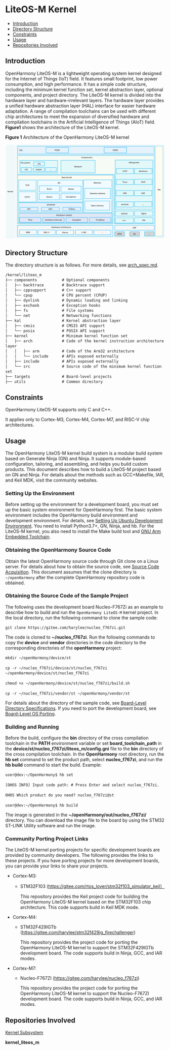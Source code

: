 # LiteOS-M Kernel<a name="EN-US_TOPIC_0000001096757661"></a>

-   [Introduction](#section11660541593)
-   [Directory Structure](#section161941989596)
-   [Constraints](#section119744591305)
-   [Usage](#section3732185231214)
-   [Repositories Involved](#section1371113476307)

## Introduction<a name="section11660541593"></a>

OpenHarmony LiteOS-M is a lightweight operating system kernel designed for the Internet of Things (IoT) field. It features small footprint, low power consumption, and high performance. It has a simple code structure, including the minimum kernel function set, kernel abstraction layer, optional components, and project directory. The LiteOS-M kernel is divided into the hardware layer and hardware-irrelevant layers. The hardware layer provides a unified hardware abstraction layer (HAL) interface for easier hardware adaptation. A range of compilation toolchains can be used with different chip architectures to meet the expansion of diversified hardware and compilation toolchains in the Artificial Intelligence of Things (AIoT) field.
**Figure1** shows the architecture of the LiteOS-M kernel.

**Figure 1** Architecture of the OpenHarmony LiteOS-M kernel<a name="fig0865152210223"></a>

![](figures/architecture-of-openharmony-the-liteos-cortex-m-kernel.png "OpenHarmony-LiteOS-M Kernel Architecture")

## Directory Structure<a name="section161941989596"></a>

The directory structure is as follows. For more details, see [arch_spec.md](arch_spec.md).

```
/kernel/liteos_m
├── components           # Optional components
│   ├── backtrace        # Backtrace support
│   ├── cppsupport       # C++ support
│   └── cpup             # CPU percent (CPUP)
│   ├── dynlink          # Dynamic loading and linking
│   ├── exchook          # Exception hooks
│   ├── fs               # File systems
│   └── net              # Networking functions
├── kal                  # Kernel abstraction layer
│   ├── cmsis            # CMSIS API support
│   └── posix            # POSIX API support
├── kernel               # Minimum kernel function set
│   ├── arch             # Code of the kernel instruction architecture layer
│   │   ├── arm          # Code of the Arm32 architecture
│   │   └── include      # APIs exposed externally
│   ├── include          # APIs exposed externally
│   └── src              # Source code of the minimum kernel function set
├── targets              # Board-level projects
├── utils                # Common directory
```

## Constraints<a name="section119744591305"></a>

OpenHarmony LiteOS-M supports only C and C++.

It applies only to Cortex-M3, Cortex-M4, Cortex-M7, and RISC-V chip architectures.

## Usage<a name="section3732185231214"></a>

The OpenHarmony LiteOS-M kernel build system is a modular build system based on Generate Ninja (GN) and Ninja. It supports module-based configuration, tailoring, and assembling, and helps you build custom products. This document describes how to build a LiteOS-M project based on GN and Ninja. For details about the methods such as GCC+Makefile, IAR, and Keil MDK, visit the community websites.

### Setting Up the Environment

Before setting up the environment for a development board, you must set up the basic system environment for OpenHarmony first. The basic system environment includes the OpenHarmony build environment and development environment. For details, see [Setting Up Ubuntu Development Environment](https://gitee.com/openharmony/docs/blob/HEAD/en/device-dev/quick-start/quickstart-lite-env-setup-linux.md). You need to install Python3.7+, GN, Ninja, and hb. For the LiteOS-M kernel, you also need to install the Make build tool and [GNU Arm Embedded Toolchain](https://developer.arm.com/tools-and-software/open-source-software/developer-tools/gnu-toolchain/gnu-rm/downloads).

### Obtaining the OpenHarmony Source Code

Obtain the latest OpenHarmony source code through Git clone on a Linux server. For details about how to obtain the source code, see [Source Code Acquisition](https://gitee.com/openharmony/docs/blob/HEAD/en/device-dev/quick-start/quickstart-lite-env-setup-linux.md). This document assumes that the clone directory is `~/openHarmony` after the complete OpenHarmony repository code is obtained.

### Obtaining the Source Code of the Sample Project

The following uses the development board Nucleo-F767Zi as an example to describe how to build and run the `OpenHarmony LiteOS-M` kernel project. In the local directory, run the following command to clone the sample code:

```
git clone https://gitee.com/harylee/nucleo_f767zi.git
```

The code is cloned to **~/nucleo_f767zi**. Run the following commands to copy the **device** and **vendor** directories in the code directory to the corresponding directories of the **openHarmony** project:

```
mkdir ~/openHarmony/device/st

cp -r ~/nucleo_f767zi/device/st/nucleo_f767zi ~/openHarmony/device/st/nucleo_f767zi

chmod +x ~/openHarmony/device/st/nucleo_f767zi/build.sh

cp -r ~/nucleo_f767zi/vendor/st ~/openHarmony/vendor/st
```

For details about the directory of the sample code, see [Board-Level Directory Specifications](https://gitee.com/openharmony/docs/blob/HEAD/en/device-dev/porting/porting-chip-board-overview.md). If you need to port the development board, see [Board-Level OS Porting](https://gitee.com/openharmony/docs/blob/HEAD/en/device-dev/porting/porting-chip-board.md).

### Building and Running

Before the build, configure the **bin** directory of the cross compilation toolchain in the **PATH** environment variable or set **board&#95;toolchain&#95;path** in the **device/st/nucleo&#95;f767zi/liteos&#95;m/config.gni** file to the **bin** directory of the cross compilation toolchain.
In the **OpenHarmony** root directory, run the **hb set** command to set the product path, select **nucleo_f767zi**, and run the **hb build** command to start the build. Example:

```
user@dev:~/OpenHarmony$ hb set

[OHOS INFO] Input code path: # Press Enter and select nucleo_f767zi.

OHOS Which product do you need? nucleo_f767zi@st

user@dev:~/OpenHarmony$ hb build
```

The image is generated in the **~/openHarmony/out/nucleo&#95;f767zi/** directory. You can download the image file to the board by using the STM32 ST-LINK Utility software and run the image.

### Community Porting Project Links

The LiteOS-M kernel porting projects for specific development boards are provided by community developers. The following provides the links to these projects. If you have porting projects for more development boards, you can provide your links to share your projects.

-   Cortex-M3:

    - STM32F103 (https://gitee.com/rtos_lover/stm32f103_simulator_keil）

        This repository provides the Keil project code for building the OpenHarmony LiteOS-M kernel based on the STM32F103 chip architecture. This code supports build in Keil MDK mode.

-   Cortex-M4:

    - STM32F429IGTb (https://gitee.com/harylee/stm32f429ig_firechallenger)

        This repository provides the project code for porting the OpenHarmony LiteOS-M kernel to support the STM32F429IGTb development board. The code supports build in Ninja, GCC, and IAR modes.

-   Cortex-M7:

    - Nucleo-F767ZI (https://gitee.com/harylee/nucleo_f767zi)

        This repository provides the project code for porting the OpenHarmony LiteOS-M kernel to support the Nucleo-F767ZI development board. The code supports build in Ninja, GCC, and IAR modes.

## Repositories Involved<a name="section1371113476307"></a>

[Kernel Subsystem](https://gitee.com/openharmony/docs/blob/HEAD/en/readme/kernel-subsystem.md)

**kernel\_liteos\_m**
